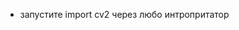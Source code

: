 - запустите import cv2 через любо интропритатор

<!---
koll777/koll777 is a ✨ special ✨ repository because its `README.md` (this file) appears on your GitHub profile.
You can click the Preview link to take a look at your changes.
--->
